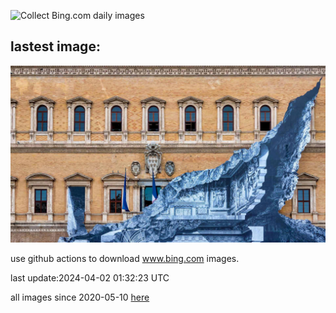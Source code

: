 ![Collect Bing.com daily images](https://github.com/counter2015/bing-daily-images/workflows/Collect%20Bing.com%20daily%20images/badge.svg)
## lastest image:
![](images/PalazzoFarnese.jpg)

use github actions to download www.bing.com images.

last update:2024-04-02 01:32:23 UTC

all images since 2020-05-10 [here](https://github.com/counter2015/bing-daily-images/tree/master/images) 
